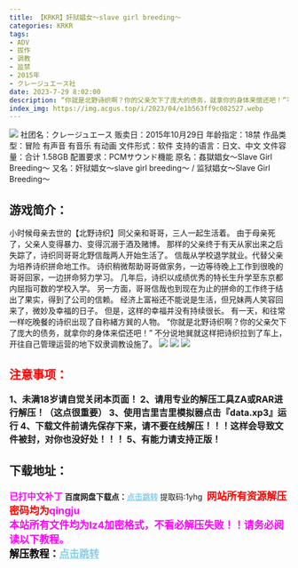 ```yaml
---
title: 【KRKR】奸狱娼女～slave girl breeding～
categories: KRKR
tags:
- ADV
- 拔作
- 调教
- 监禁
- 2015年
- クレージュエース社
date: 2023-7-29 8:02:00
description: “你就是北野诗织啊？你的父亲欠下了庞大的债务，就拿你的身体来偿还吧！”不分说地巽就这样把诗织拉到了车上，开往自己管理运营的地下奴隶调教设施了。
index_img: https://img.acgus.top/i/2023/04/e1b563ff9c082527.webp
---
```

![](https://img.acgus.top/i/2023/04/e1b563ff9c082527.webp)
社团名：クレージュエース
贩卖日：2015年10月29日
年龄指定：18禁
作品类型：冒险 有声音 有音乐 有动画
文件形式：软件
支持的语言：日文、中文
文件容量：合计 1.58GB
配置要求：PCMサウンド機能
原名：姦獄娼女～Slave Girl Breeding～
又名：奸狱娼女～slave girl breeding～ / 监狱娼女～Slave Girl Breeding～

## 游戏简介：
小时候母亲去世的【北野诗织】同父亲和哥哥，三人一起生活着。
由于母亲死了，父亲人变得暴力、变得沉溺于酒及赌博。
那样的父亲终于有天从家出来之后失踪了，诗织同哥哥北野信哉两人开始生活了。
信哉从学校退学就业。代替父亲为培养诗织拼命地工作。
诗织稍微帮助哥哥做家务，一边等待晚上工作到很晚的哥哥回家，一边拼命努力学习。
几年后，诗织以成绩优秀的特长生升学至东京都内屈指可数的学校入学。
另一方面，哥哥信哉也到现在为止的拼命的工作终于结出了果实，得到了公司的信赖。
经济上富裕还不能说是生活，但兄妹两人笑容回来了，微妙及幸福的日子。
但是，这样的幸福并没有持续很长。
有一天，和往常一样吃晚餐的诗织出现了自称緒方巽的人物。
“你就是北野诗织啊？你的父亲欠下了庞大的债务，就拿你的身体来偿还吧！”
不分说地巽就这样把诗织拉到了车上，开往自己管理运营的地下奴隶调教设施了。
![](https://img.acgus.top/i/2023/04/6ca65750d2082546.webp)
![](https://img.acgus.top/i/2023/04/041a224872082539.webp)
![](https://img.acgus.top/i/2023/04/05d9dde125082533.webp)







## <font color=#FF0000 >注意事项：</font>
<font size=3><b>1、未满18岁请自觉关闭本页面！
2、请用专业的解压工具ZA或RAR进行解压！（这点很重要）
3、使用吉里吉里模拟器点击『data.xp3』运行
4、下载文件前请先保存下来，请不要在线解压！！！这样会导致文件被封，对你也没好处！！！
5、有能力请支持正版！</b></font>

## 下载地址：
<font color=#FF00FF size=3><b>已打中文补丁</b></font>
<b>百度网盘下载点：</b><a href="https://pan.baidu.com/s/1fFIdXpVyn6FpDLKWeUTlDw?pwd=1yhg" style="color: #87CEEB;"><b>点击跳转</b></a> 提取码:1yhg
<a style="padding: 0" href="https://post.qingju.org/AD/"><img style="max-width:100%" src="https://img.acgus.top/i/2024/07/478f689b8021d8d499ab43d21acf137a.gif" alt=""></a>
<b><font color=#FF0000 size=4>网站所有资源解压密码均为</b></font><b><font color=#FF00FF size=4>qingju</font><font color=#FF0000 ></font></b><br><b><font color=#FF00FF size=4>本站所有文件均为lz4加密格式，不看必解压失败！！请务必阅读以下教程。</b></font><br><b><font color=#000 size=4>解压教程：</b><a href="https://post.qingju.org/tutorial/000/" style="color: #87CEEB;"><b>点击跳转</b></a>